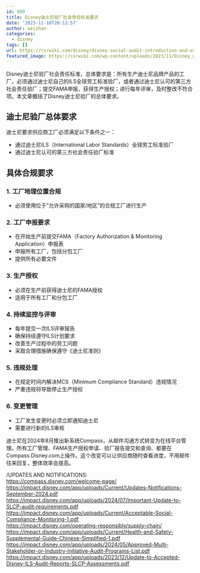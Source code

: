 ```yaml
---
id: 999
title: Disney迪士尼验厂社会责任标准要求
date: '2023-11-10T20:12:57'
author: weizhan
categories:
  - disney
tags: []
url: https://csrwiki.com/disney/disney-social-audit-introduction-and-overview
featured_image: https://csrwiki.com/wp-content/uploads/2023/11/Disney_wordmark.svg.png
---
```


Disney迪士尼验厂社会责任标准，总体要求是：所有生产迪士尼品牌产品的工厂，必须通过迪士尼自己的ILS全球劳工标准验厂，或者通过迪士尼认可的第三方社会责任验厂；提交FAMA申报，获得生产授权；进行每年评审，及时整改不符合项。本文章概括了Disney迪士尼验厂的总体要求。

## 迪士尼验厂总体要求

迪士尼要求供应商工厂必须满足以下条件之一：

- 通过迪士尼ILS（International Labor Standards）全球劳工标准验厂
- 通过迪士尼认可的第三方社会责任验厂标准

## 具体合规要求

### 1. 工厂地理位置合规

- 必须使用位于”允许采购的国家/地区”的合规工厂进行生产

### 2. 工厂申报要求

- 在开始生产前提交FAMA（Factory Authorization & Monitoring Application）申报表
- 申报所有工厂，包括分包工厂
- 提供所有必要文件

### 3. 生产授权

- 必须在生产前获得迪士尼的FAMA授权
- 适用于所有工厂和分包工厂

### 4. 持续监控与评审

- 每年提交一次ILS评审报告
- 确保持续遵守ILS计划要求
- 改善生产过程中的劳工问题
- 采取合理措施确保遵守《迪士尼准则》

### 5. 违规处理

- 在规定时间内解决MCS（Minimum Compliance Standard）违规情况
- 严重违规将导致停止生产授权

### 6. 变更管理

- 工厂发生变更时必须立即通知迪士尼
- 需要进行新的ILS审核

迪士尼在2024年8月推出新系统Compass，从邮件沟通方式转变为在线平台管理。所有工厂管理、FAMA生产授权申请、验厂报告提交和查询、都要在Compass.Disney.com上操作。这个改变可以让供应商随时查看进度，不用邮件往来回复，整体效率会提高。

/UPDATES AND NOTIFICATIONS:\
<https://compass.disney.com/welcome-page/>\
<https://impact.disney.com/app/uploads/Current/Updates-Notifications-September-2024.pdf>\
<https://impact.disney.com/app/uploads/2024/07/Important-Update-to-SLCP-audit-requirements.pdf>\
<https://impact.disney.com/app/uploads/Current/Acceptable-Social-Compliance-Monitoring-1.pdf>\
<https://impact.disney.com/operating-responsibly/supply-chain/>\
<https://impact.disney.com/app/uploads/Current/Health-and-Safety-Supplemental-Guide-Chinese-Simplified-1.pdf>\
<https://impact.disney.com/app/uploads/2024/05/Approved-Multi-Stakeholder-or-Industry-Initiative-Audit-Programs-List.pdf>\
<https://impact.disney.com/app/uploads/2023/12/Update-to-Accepted-Disney-ILS-Audit-Reports-SLCP-Assessments.pdf>
